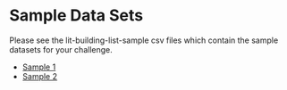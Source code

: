 # Sample Data Sets

Please see the lit-building-list-sample csv files which contain the sample datasets for your challenge. 

 - [Sample 1](lit-building-list-sample1.csv)
 - [Sample 2](lit-building-list-sample2.csv)

